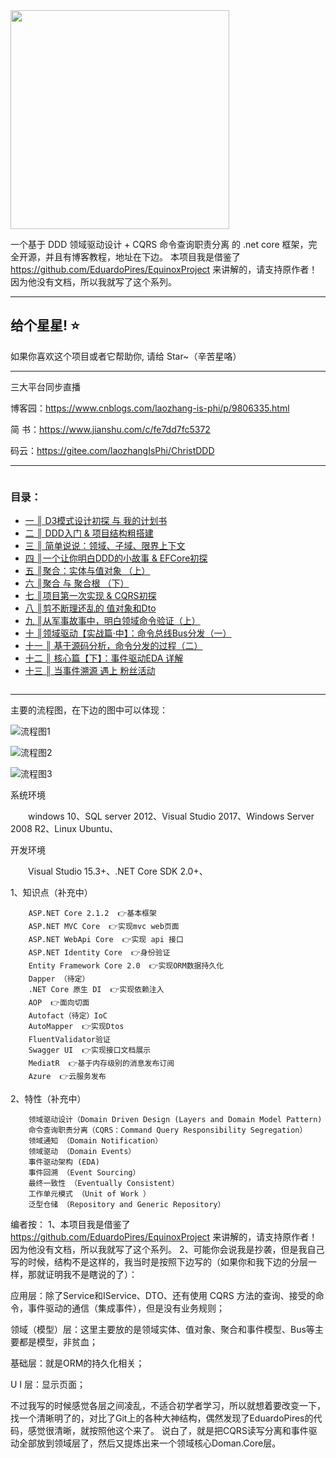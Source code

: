 
<img src="https://github.com/anjoy8/ChristDDD/blob/master/Christ3D.UI.Web/wwwroot/images/logoddd.png" width="350"  />

一个基于 DDD 领域驱动设计 + CQRS 命令查询职责分离 的 .net core 框架，完全开源，并且有博客教程，地址在下边。
本项目我是借鉴了 https://github.com/EduardoPires/EquinoxProject 来讲解的，请支持原作者！因为他没有文档，所以我就写了这个系列。


*********************************************************


## 给个星星! ⭐️
如果你喜欢这个项目或者它帮助你, 请给 Star~（辛苦星咯）

**********************
三大平台同步直播

博客园：https://www.cnblogs.com/laozhang-is-phi/p/9806335.html

简  书：https://www.jianshu.com/c/fe7dd7fc5372
 
 码云：https://gitee.com/laozhangIsPhi/ChristDDD
 
 *******
 ```
 ```
 
 <h3 id="autoid-2-1-0">目录：</h3><ul>
<li><a href="https://www.cnblogs.com/laozhang-is-phi/p/9806335.html" target="_blank">一 ║ D3模式设计初探 与 我的计划书</a></li>
<li><a id="post_title_link_9832684" href="https://www.cnblogs.com/laozhang-is-phi/p/9832684.html">二 ║ DDD入门 &amp; 项目结构粗搭建</a></li>
<li><a id="post_title_link_9845573" href="https://www.cnblogs.com/laozhang-is-phi/p/9845573.html">三 ║ 简单说说：领域、子域、限界上下文</a></li>
<li><a id="post_title_link_9872450" href="https://www.cnblogs.com/laozhang-is-phi/p/9872450.html">四 ║一个让你明白DDD的小故事 &amp; EFCore初探</a></li>
<li><a id="post_title_link_9888502" href="https://www.cnblogs.com/laozhang-is-phi/p/9888502.html">五 ║聚合：实体与值对象 （上）</a></li>
<li><a id="post_title_link_9916785" href="https://www.cnblogs.com/laozhang-is-phi/p/9916785.html">六 ║聚合 与 聚合根 （下）</a></li>
<li><a id="post_title_link_9931304" href="https://www.cnblogs.com/laozhang-is-phi/p/9931304.html">七 ║项目第一次实现 &amp; CQRS初探</a></li>
<li><a id="post_title_link_9962759" href="https://www.cnblogs.com/laozhang-is-phi/p/9962759.html">八 ║剪不断理还乱的 值对象和Dto</a></li>
<li><a id="post_title_link_9984740" href="https://www.cnblogs.com/laozhang-is-phi/p/9984740.html">九 ║从军事故事中，明白领域命令验证（上）</a></li>
<li><a id="post_title_link_10000662" href="https://www.cnblogs.com/laozhang-is-phi/p/10000662.html">十 ║领域驱动【实战篇·中】：命令总线Bus分发（一）</a></li>
<li><a id="post_title_link_10025913" href="https://www.cnblogs.com/laozhang-is-phi/p/10025913.html">十一 ║ 基于源码分析，命令分发的过程（二）</a></li>
<li><a id="post_title_link_10059878" href="https://www.cnblogs.com/laozhang-is-phi/p/10059878.html">十二 ║ 核心篇【下】：事件驱动EDA 详解</a></li>
<li><a id="post_title_link_10093444" href="https://www.cnblogs.com/laozhang-is-phi/p/10093444.html">十三 ║ 当事件溯源 遇上 粉丝活动</a></li>
</ul>

```
```

****************************************************************
主要的流程图，在下边的图中可以体现：


![流程图1](https://github.com/anjoy8/ChristDDD/blob/master/Christ3D.UI.Web/wwwroot/images/1468246-20181122182320361-566237541.png)

![流程图2](https://github.com/anjoy8/ChristDDD/blob/master/Christ3D.UI.Web/wwwroot/images/WeChat%20Image_20181203111601.png)

![流程图3](https://github.com/anjoy8/ChristDDD/blob/master/Christ3D.UI.Web/wwwroot/images/WeChat%20Image_20181203111555.png)




系统环境

　　windows 10、SQL server 2012、Visual Studio 2017、Windows Server 2008 R2、Linux Ubuntu、

开发环境

　　Visual Studio 15.3+、.NET Core SDK 2.0+、
  
  
1、知识点（补充中）
  
        ASP.NET Core 2.1.2  👉基本框架
        ASP.NET MVC Core  👉实现mvc web页面
        ASP.NET WebApi Core  👉实现 api 接口
        ASP.NET Identity Core  👉身份验证
        Entity Framework Core 2.0  👉实现ORM数据持久化
        Dapper （待定）
        .NET Core 原生 DI  👉实现依赖注入
        AOP  👉面向切面
        Autofact（待定）IoC
        AutoMapper  👉实现Dtos
        FluentValidator验证
        Swagger UI  👉实现接口文档展示
        MediatR  👉基于内存级别的消息发布订阅
        Azure  👉云服务发布
 

2、特性（补充中）

        领域驱动设计（Domain Driven Design (Layers and Domain Model Pattern)
        命令查询职责分离（CQRS：Command Query Responsibility Segregation）
        领域通知 （Domain Notification）
        领域驱动 （Domain Events）
        事件驱动架构 (EDA)
        事件回溯 （Event Sourcing）
        最终一致性 （Eventually Consistent）
        工作单元模式 （Unit of Work ）
        泛型仓储 （Repository and Generic Repository）



编者按：
1、本项目我是借鉴了 https://github.com/EduardoPires/EquinoxProject 来讲解的，请支持原作者！因为他没有文档，所以我就写了这个系列。
2、可能你会说我是抄袭，但是我自己写的时候，结构不是这样的，我当时是按照下边写的（如果你和我下边的分层一样，那就证明我不是瞎说的了）：

应用层：除了Service和IService、DTO、还有使用 CQRS 方法的查询、接受的命令，事件驱动的通信（集成事件），但是没有业务规则；

领域（模型）层：这里主要放的是领域实体、值对象、聚合和事件模型、Bus等主要都是模型，非贫血；

基础层：就是ORM的持久化相关；

U  I 层：显示页面；

不过我写的时候感觉各层之间凌乱，不适合初学者学习，所以就想着要改变一下，找一个清晰明了的，对比了Git上的各种大神结构，偶然发现了EduardoPires的代码，感觉很清晰，就按照他这个来了。 说白了，就是把CQRS读写分离和事件驱动全部放到领域层了，然后又提炼出来一个领域核心Doman.Core层。

